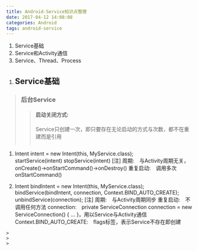 ```yaml
---
title: Android-Service知识点整理
date: 2017-04-12 14:08:08
categories: Android
tags: android-service
---
```


1. Service基础
2. Service和Activity通信
3. Service、Thread、Process

<!-- more -->
1. ## Service基础
> ### 后台Service
>> #### 启动关闭方式:
>> Service只创建一次，即只要存在无论启动的方式与次数，都不在重建而是引用
>> ```
1. Intent intent = new Intent(this, MyService.class);  
   startService(intent)
   stopService(intent)
   [注]
   周期:　与Activity周期无关，onCreate()->onStartCommand()->onDestroy()
   重复启动:　调用多次onStartCommand()

2. Intent bindIntent = new Intent(this, MyService.class);
   bindService(bindIntent, connection, Context.BIND_AUTO_CREATE);
   unbindService(connection);
   [注]
   周期:　与Activity周期同步
   重复启动:　不调用任何方法
   connection:　private ServiceConnection connection = new ServiceConnection() { ... }，用以Service与Activity通信
   Context.BIND_AUTO_CREATE:　flags标签，表示Service不存在即创建
```
>
>
>
